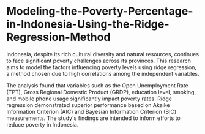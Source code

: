 # Modeling-the-Poverty-Percentage-in-Indonesia-Using-the-Ridge-Regression-Method

Indonesia, despite its rich cultural diversity and natural resources, continues to face significant poverty challenges across its provinces. This research aims to model the factors influencing poverty levels using ridge regression, a method chosen due to high correlations among the independent variables.

The analysis found that variables such as the Open Unemployment Rate (TPT), Gross Regional Domestic Product (GRDP), education level, smoking, and mobile phone usage significantly impact poverty rates. Ridge regression demonstrated superior performance based on Akaike Information Criterion (AIC) and Bayesian Information Criterion (BIC) measurements. The study's findings are intended to inform efforts to reduce poverty in Indonesia.
